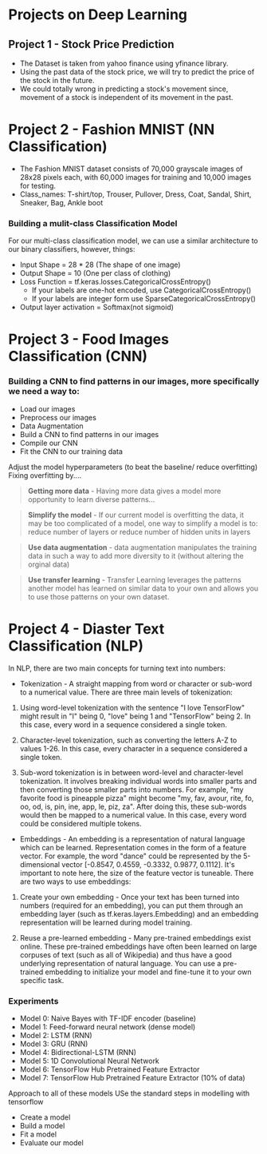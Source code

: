 # Projects on Deep Learning 
## Project 1 - Stock Price Prediction 
* The Dataset is taken from yahoo finance using yfinance library.
* Using the past data of the stock price, we will try to predict the price of the stock in the future. 
* We could totally wrong in predicting a stock's movement since, movement of a stock is independent of its movement in the past.


# Project 2 - Fashion MNIST (NN Classification)
* The Fashion MNIST dataset consists of 70,000 grayscale images of 28x28 pixels each, with 60,000 images for training and 10,000 images for testing.
* Class_names: T-shirt/top, Trouser, Pullover, Dress, Coat, Sandal, Shirt, Sneaker, Bag, Ankle boot
### Building a mulit-class Classification Model

For our multi-class classification model, we can use a similar architecture to our binary classifiers, however, things:
* Input Shape = 28 * 28 (The shape of one image)
* Output Shape = 10 (One per class of clothing)
* Loss Function = tf.keras.losses.CategoricalCrossEntropy()
    * If your labels are one-hot encoded, use CategoricalCrossEntropy()
    * If your labels are integer form use SparseCategoricalCrossEntropy()
* Output layer activation = Softmax(not sigmoid)


# Project 3 - Food Images Classification (CNN)
### Building a CNN to find patterns in our images, more specifically we need a way to:

* Load our images
* Preprocess our images
* Data Augmentation 
* Build a CNN to find patterns in our images
* Compile our CNN
* Fit the CNN to our training data

 Adjust the model hyperparameters (to beat the baseline/ reduce overfitting)
Fixing overfitting by....
> **Getting more data** - Having more data gives a model more opportunity to learn diverse patterns...

> **Simplify the model** - If our current model is overfitting the data, it may be too complicated of a model, one way to simplify a model is to: reduce number of layers or reduce number of hidden units in layers

> **Use data augmentation** - data augmentation manipulates the training data in such a way to add more diversity to it (without altering the orginal data)

> **Use transfer learning** - Transfer Learning leverages the patterns another model has learned on similar data to your own and allows you to use those patterns on your own dataset. 


# Project 4 - Diaster Text Classification (NLP)
In NLP, there are two main concepts for turning text into numbers:

* Tokenization - A straight mapping from word or character or sub-word to a numerical value. There are three main levels of tokenization:

1. Using word-level tokenization with the sentence "I love TensorFlow" might result in "I" being 0, "love" being 1 and "TensorFlow" being 2. In this case, every word in a sequence considered a single token.

2. Character-level tokenization, such as converting the letters A-Z to values 1-26. In this case, every character in a sequence considered a single token.

3. Sub-word tokenization is in between word-level and character-level tokenization. It involves breaking individual words into smaller parts and then converting those smaller parts into numbers. For example, "my favorite food is pineapple pizza" might become "my, fav, avour, rite, fo, oo, od, is, pin, ine, app, le, piz, za". After doing this, these sub-words would then be mapped to a numerical value. In this case, every word could be considered multiple tokens.

* Embeddings - An embedding is a representation of natural language which can be learned. Representation comes in the form of a feature vector. For example, the word "dance" could be represented by the 5-dimensional vector [-0.8547, 0.4559, -0.3332, 0.9877, 0.1112]. It's important to note here, the size of the feature vector is tuneable. There are two ways to use embeddings:

1. Create your own embedding - Once your text has been turned into numbers (required for an embedding), you can put them through an embedding layer (such as tf.keras.layers.Embedding) and an embedding representation will be learned during model training.

2. Reuse a pre-learned embedding - Many pre-trained embeddings exist online. These pre-trained embeddings have often been learned on large corpuses of text (such as all of Wikipedia) and thus have a good underlying representation of natural language. You can use a pre-trained embedding to initialize your model and fine-tune it to your own specific task.

### Experiments
* Model 0: Naive Bayes with TF-IDF encoder (baseline)
* Model 1: Feed-forward neural network (dense model)
* Model 2: LSTM (RNN)
* Model 3: GRU (RNN)
* Model 4: Bidirectional-LSTM (RNN)
* Model 5: 1D Convolutional Neural Network
* Model 6: TensorFlow Hub Pretrained Feature Extractor
* Model 7: TensorFlow Hub Pretrained Feature Extractor
(10% of data) 

Approach to all of these models
USe the standard steps in modelling with tensorflow
* Create a model
* Build a model
* Fit a model
* Evaluate our model
